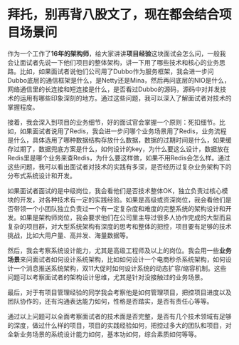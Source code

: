 # 拜托，别再背八股文了，现在都会结合项目场景问

<font style="color:rgba(0, 0, 0, 0.82);">作为一个工作了</font>**<font style="color:rgba(0, 0, 0, 0.82);">16年的架构师</font>**<font style="color:rgba(0, 0, 0, 0.82);">，给大家讲讲</font>**<font style="color:rgba(0, 0, 0, 0.82);">项目经验</font>**<font style="color:rgba(0, 0, 0, 0.82);">这块面试会怎么问，一般我会让面试者先说一下他们项目的整体架构，讲一下用了哪些技术和核心的业务思路。比如，如果面试者说他们公司用了Dubbo作为服务框架，我会进一步问Dubbo底层的通信框架是什么，是Netty还是Mina，然后再问底层的NIO是什么，网络通信里的长连接和短连接是什么，是否看过Dubbo的源码，源码中对并发技术的运用有哪些印象深刻的地方。通过这些问题，我可以深入了解面试者对技术的掌握程度。</font>

<font style="color:rgba(0, 0, 0, 0.82);">接着，我会深入到</font><font style="color:rgba(0, 0, 0, 0.82);">项目的业务细节</font><font style="color:rgba(0, 0, 0, 0.82);">，好的面试官会掌握一个原则：</font><font style="color:rgba(0, 0, 0, 0.82);">死扣细节</font><font style="color:rgba(0, 0, 0, 0.82);">。比如，如果面试者说用了</font><font style="color:rgba(0, 0, 0, 0.82);">Redis</font><font style="color:rgba(0, 0, 0, 0.82);">，我会进一步问</font><font style="color:rgba(0, 0, 0, 0.82);">哪个业务场景用了Redis</font><font style="color:rgba(0, 0, 0, 0.82);">，业务流程是什么，具体选用了</font><font style="color:rgba(0, 0, 0, 0.82);">哪种数据结构存放什么数据</font><font style="color:rgba(0, 0, 0, 0.82);">，数据的</font><font style="color:rgba(0, 0, 0, 0.82);">过期时间</font><font style="color:rgba(0, 0, 0, 0.82);">是什么，如果</font><font style="color:rgba(0, 0, 0, 0.82);">缓存过期</font><font style="color:rgba(0, 0, 0, 0.82);">了，数据</font><font style="color:rgba(0, 0, 0, 0.82);">兜底方案是什么</font><font style="color:rgba(0, 0, 0, 0.82);">，</font><font style="color:rgba(0, 0, 0, 0.82);">如何设计的key</font><font style="color:rgba(0, 0, 0, 0.82);">，</font><font style="color:rgba(0, 0, 0, 0.82);">为什么要这么设计</font><font style="color:rgba(0, 0, 0, 0.82);">，数据放在Redis里是哪个业务来查Redis，为什么要这样做，</font><font style="color:rgba(0, 0, 0, 0.82);">如果不用Redis会怎么样</font><font style="color:rgba(0, 0, 0, 0.82);">。通过这些问题，我可以看出面试者对</font><font style="color:rgba(0, 0, 0, 0.82);">技术的实践有多深</font><font style="color:rgba(0, 0, 0, 0.82);">，是否经历过</font><font style="color:rgba(0, 0, 0, 0.82);">复杂业务架构</font><font style="color:rgba(0, 0, 0, 0.82);">下的</font><font style="color:rgba(0, 0, 0, 0.82);">分布式系统设计和开发</font><font style="color:rgba(0, 0, 0, 0.82);">。</font>

<font style="color:rgba(0, 0, 0, 0.82);">如果面试者面试的是</font><font style="color:rgba(0, 0, 0, 0.82);">中级岗位</font><font style="color:rgba(0, 0, 0, 0.82);">，我会看他们是否</font><font style="color:rgba(0, 0, 0, 0.82);">技术整体OK</font><font style="color:rgba(0, 0, 0, 0.82);">，</font><font style="color:rgba(0, 0, 0, 0.82);">独立负责过核心模块的开发</font><font style="color:rgba(0, 0, 0, 0.82);">，对</font><font style="color:rgba(0, 0, 0, 0.82);">各种技术有一定的实践经验</font><font style="color:rgba(0, 0, 0, 0.82);">。如果是</font><font style="color:rgba(0, 0, 0, 0.82);">高级或资深岗位</font><font style="color:rgba(0, 0, 0, 0.82);">，我会看他们是否</font><font style="color:rgba(0, 0, 0, 0.82);">带领一个小团队独立负责</font><font style="color:rgba(0, 0, 0, 0.82);">过一个</font><font style="color:rgba(0, 0, 0, 0.82);">有一定复杂度和难度的完整系统的架构设计和开发</font><font style="color:rgba(0, 0, 0, 0.82);">。如果是</font><font style="color:rgba(0, 0, 0, 0.82);">架构师岗位</font><font style="color:rgba(0, 0, 0, 0.82);">，我会要求他们在公司里</font><font style="color:rgba(0, 0, 0, 0.82);">主导过很多人协作完成的大型而且复杂的项目</font><font style="color:rgba(0, 0, 0, 0.82);">群，对</font><font style="color:rgba(0, 0, 0, 0.82);">大型系统架构</font><font style="color:rgba(0, 0, 0, 0.82);">有</font><font style="color:rgba(0, 0, 0, 0.82);">深度的思考</font><font style="color:rgba(0, 0, 0, 0.82);">和</font><font style="color:rgba(0, 0, 0, 0.82);">整体的把控</font><font style="color:rgba(0, 0, 0, 0.82);">，项目要有足够的</font><font style="color:rgba(0, 0, 0, 0.82);">技术挑战</font><font style="color:rgba(0, 0, 0, 0.82);">，比如</font><font style="color:rgba(0, 0, 0, 0.82);">大用户量、高并发、海量数据等</font><font style="color:rgba(0, 0, 0, 0.82);">。</font>

<font style="color:rgba(0, 0, 0, 0.82);">然后，我会考察系统设计能力，尤其是高级工程师及以上的岗位。我会用一些</font>**<font style="color:rgba(0, 0, 0, 0.82);">业务场景</font>**<font style="color:rgba(0, 0, 0, 0.82);">来问面试者如何设计系统架构，比如如何设计一个电商秒杀系统架构，如何设计一个消息推送系统架构，双11大促时如何设计系统的动态扩容/缩容机制。这些问题可以考察面试者的架构设计思维，尤其是针对没接触过的业务场景。</font>

<font style="color:rgba(0, 0, 0, 0.82);">最后，对于有</font><font style="color:rgba(0, 0, 0, 0.82);">项目管理经验的同学</font><font style="color:rgba(0, 0, 0, 0.82);">我会考察他是</font><font style="color:rgba(0, 0, 0, 0.82);">如何管理项目</font><font style="color:rgba(0, 0, 0, 0.82);">，</font><font style="color:rgba(0, 0, 0, 0.82);">把控项目进度</font><font style="color:rgba(0, 0, 0, 0.82);">以及</font><font style="color:rgba(0, 0, 0, 0.82);">团队协作</font><font style="color:rgba(0, 0, 0, 0.82);">的，还有</font><font style="color:rgba(0, 0, 0, 0.82);">沟通表达能力</font><font style="color:rgba(0, 0, 0, 0.82);">如何，</font><font style="color:rgba(0, 0, 0, 0.82);">性格是否踏实</font><font style="color:rgba(0, 0, 0, 0.82);">，</font><font style="color:rgba(0, 0, 0, 0.82);">是否有责任心</font><font style="color:rgba(0, 0, 0, 0.82);">等等。</font>

<font style="color:rgba(0, 0, 0, 0.82);">通过以上问题可以全面考察面试者的技术面是否完整，是否有几个技术领域有足够的深度，做过什么样的项目，项目的实践经验如何，把控过多大的团队和项目，对全新业务场景的系统设计能力如何，基本功如何，综合素质如何等等。</font>


